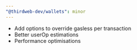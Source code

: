 ```yaml
---
"@thirdweb-dev/wallets": minor
---
```


- Add options to override gasless per transaction
- Better userOp estimations
- Performance optimisations
